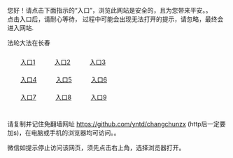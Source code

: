 您好！请点击下面指示的“入口”，浏览此网站是安全的，且为您带来平安。。 <br/>
点击入口后，请耐心等待， 过程中可能会出现无法打开的提示，请忽略，最终会进入网站. </br>

法轮大法在长春<br/>
<div style="padding:10px"><a style="margin:20px" target="_blank" href="https://d282pp2lkbzpd5.cloudfront.net/2Qpsp?ibtnic" id="ccLink1" rel="nofollow">入口1</a> <a target="_blank" style="margin:20px" href="https://d26lvv21ygzl31.cloudfront.net/2Qpsp?tdmch" id="ccLink2" rel="nofollow">入口2</a> <a style="margin:20px" target="_blank" href="https://d2fgejq8dw4prw.cloudfront.net/2Qpsp?xospq" id="ccLink3" rel="nofollow">入口3</a></div>

<div style="padding:10px" ><a style="margin:20px" target="_blank" href="https://d282pp2lkbzpd5.cloudfront.net/2Qpsp?ibtnic" id="ccLink4" rel="nofollow">入口4</a> <a style="margin:20px" href="https://d26lvv21ygzl31.cloudfront.net/2Qpsp?tdmch" target="_blank" id="ccLink5" rel="nofollow">入口5</a> <a style="margin:20px" href="https://d2fgejq8dw4prw.cloudfront.net/2Qpsp?xospq" target="_blank" id="ccLink6" rel="nofollow">入口6</a></div>

<div style="padding:10px"><a style="margin:20px" target="_blank" href="https://d282pp2lkbzpd5.cloudfront.net/2Qpsp?ibtnic" id="ccLink7" rel="nofollow">入口7</a> <a style="margin:20px" href="https://d26lvv21ygzl31.cloudfront.net/2Qpsp?tdmch" target="_blank" id="ccLink8" rel="nofollow">入口8</a> <a style="margin:20px" target="_blank" href="https://d2fgejq8dw4prw.cloudfront.net/2Qpsp?xospq" id="ccLink9" rel="nofollow">入口9</a></div>

<br/>



请复制并记住免翻墙网址 https://github.com/yntd/changchunzx (http后一定要加s)，在电脑或手机的浏览器均可访问。。<br/>

微信如提示停止访问该网页，须先点击右上角，选择浏览器打开。
